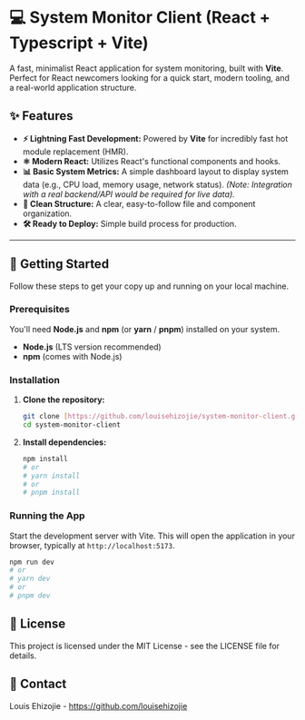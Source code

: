 # 💻 System Monitor Client (React + Typescript + Vite)

A fast, minimalist React application for system monitoring, built with **Vite**. Perfect for React newcomers looking for a quick start, modern tooling, and a real-world application structure.



## ✨ Features

* **⚡️ Lightning Fast Development:** Powered by **Vite** for incredibly fast hot module replacement (HMR).
* **⚛️ Modern React:** Utilizes React's functional components and hooks.
* **📊 Basic System Metrics:** A simple dashboard layout to display system data (e.g., CPU load, memory usage, network status). *(Note: Integration with a real backend/API would be required for live data).*
* **💅 Clean Structure:** A clear, easy-to-follow file and component organization.
* **🛠️ Ready to Deploy:** Simple build process for production.

---

## 🚀 Getting Started

Follow these steps to get your copy up and running on your local machine.

### Prerequisites

You'll need **Node.js** and **npm** (or **yarn** / **pnpm**) installed on your system.

* **Node.js** (LTS version recommended)
* **npm** (comes with Node.js)

### Installation

1.  **Clone the repository:**
    ```bash
    git clone [https://github.com/louisehizojie/system-monitor-client.git](https://github.com/louisehizojie/system-monitor-client.git)
    cd system-monitor-client
    ```

2.  **Install dependencies:**
    ```bash
    npm install
    # or
    # yarn install
    # or
    # pnpm install
    ```

### Running the App

Start the development server with Vite. This will open the application in your browser, typically at `http://localhost:5173`.

```bash
npm run dev
# or
# yarn dev
# or
# pnpm dev
 ```

## 📄 License
This project is licensed under the MIT License - see the LICENSE file for details.

## 👤 Contact
Louis Ehizojie - https://github.com/louisehizojie